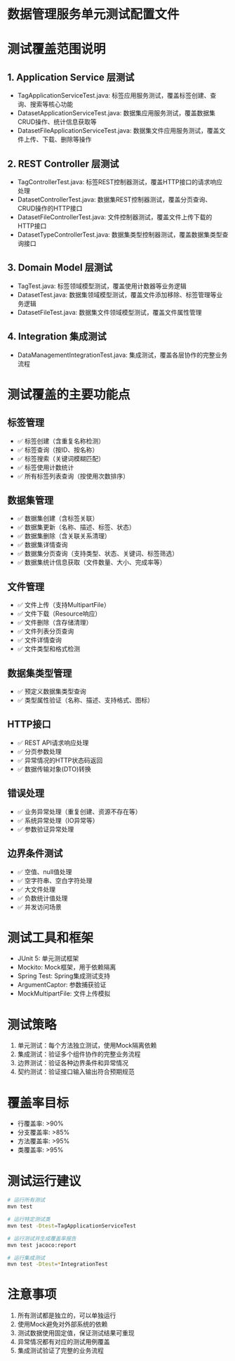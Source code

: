 # 数据管理服务单元测试配置文件

# 测试覆盖范围说明
## 1. Application Service 层测试
- TagApplicationServiceTest.java: 标签应用服务测试，覆盖标签创建、查询、搜索等核心功能
- DatasetApplicationServiceTest.java: 数据集应用服务测试，覆盖数据集CRUD操作、统计信息获取等
- DatasetFileApplicationServiceTest.java: 数据集文件应用服务测试，覆盖文件上传、下载、删除等操作

## 2. REST Controller 层测试  
- TagControllerTest.java: 标签REST控制器测试，覆盖HTTP接口的请求响应处理
- DatasetControllerTest.java: 数据集REST控制器测试，覆盖分页查询、CRUD操作的HTTP接口
- DatasetFileControllerTest.java: 文件控制器测试，覆盖文件上传下载的HTTP接口
- DatasetTypeControllerTest.java: 数据集类型控制器测试，覆盖数据集类型查询接口

## 3. Domain Model 层测试
- TagTest.java: 标签领域模型测试，覆盖使用计数器等业务逻辑
- DatasetTest.java: 数据集领域模型测试，覆盖文件添加移除、标签管理等业务逻辑  
- DatasetFileTest.java: 数据集文件领域模型测试，覆盖文件属性管理

## 4. Integration 集成测试
- DataManagementIntegrationTest.java: 集成测试，覆盖各层协作的完整业务流程

# 测试覆盖的主要功能点

## 标签管理
- ✅ 标签创建（含重复名称检测）
- ✅ 标签查询（按ID、按名称）  
- ✅ 标签搜索（关键词模糊匹配）
- ✅ 标签使用计数统计
- ✅ 所有标签列表查询（按使用次数排序）

## 数据集管理
- ✅ 数据集创建（含标签关联）
- ✅ 数据集更新（名称、描述、标签、状态）
- ✅ 数据集删除（含关联关系清理）
- ✅ 数据集详情查询
- ✅ 数据集分页查询（支持类型、状态、关键词、标签筛选）
- ✅ 数据集统计信息获取（文件数量、大小、完成率等）

## 文件管理  
- ✅ 文件上传（支持MultipartFile）
- ✅ 文件下载（Resource响应）
- ✅ 文件删除（含存储清理）
- ✅ 文件列表分页查询
- ✅ 文件详情查询
- ✅ 文件类型和格式检测

## 数据集类型管理
- ✅ 预定义数据集类型查询
- ✅ 类型属性验证（名称、描述、支持格式、图标）

## HTTP接口
- ✅ REST API请求响应处理
- ✅ 分页参数处理
- ✅ 异常情况的HTTP状态码返回
- ✅ 数据传输对象(DTO)转换

## 错误处理
- ✅ 业务异常处理（重复创建、资源不存在等）
- ✅ 系统异常处理（IO异常等）
- ✅ 参数验证异常处理

## 边界条件测试
- ✅ 空值、null值处理
- ✅ 空字符串、空白字符处理  
- ✅ 大文件处理
- ✅ 负数统计值处理
- ✅ 并发访问场景

# 测试工具和框架
- JUnit 5: 单元测试框架
- Mockito: Mock框架，用于依赖隔离
- Spring Test: Spring集成测试支持
- ArgumentCaptor: 参数捕获验证
- MockMultipartFile: 文件上传模拟

# 测试策略
1. 单元测试：每个方法独立测试，使用Mock隔离依赖
2. 集成测试：验证多个组件协作的完整业务流程
3. 边界测试：验证各种边界条件和异常情况
4. 契约测试：验证接口输入输出符合预期规范

# 覆盖率目标
- 行覆盖率: >90%
- 分支覆盖率: >85%  
- 方法覆盖率: >95%
- 类覆盖率: >95%

# 测试运行建议
```bash
# 运行所有测试
mvn test

# 运行特定测试类
mvn test -Dtest=TagApplicationServiceTest

# 运行测试并生成覆盖率报告
mvn test jacoco:report

# 运行集成测试
mvn test -Dtest=*IntegrationTest
```

# 注意事项
1. 所有测试都是独立的，可以单独运行
2. 使用Mock避免对外部系统的依赖
3. 测试数据使用固定值，保证测试结果可重现
4. 异常情况都有对应的测试用例覆盖
5. 集成测试验证了完整的业务流程
